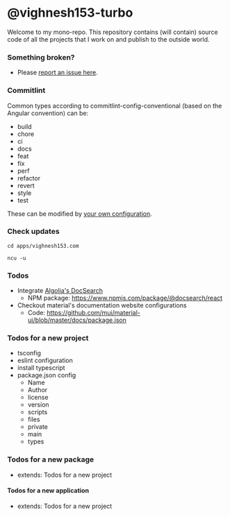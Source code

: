 # @vighnesh153-turbo

Welcome to my mono-repo. This repository contains (will contain) source code of all the projects that I work on and
publish to the outside world.

### Something broken?

- Please [report an issue here](https://bit.ly/rv-mono-repo-report-issue).

### Commitlint

Common types according to commitlint-config-conventional (based on the Angular convention) can be:

- build
- chore
- ci
- docs
- feat
- fix
- perf
- refactor
- revert
- style
- test

These can be modified by [your own configuration](https://github.com/conventional-changelog/commitlint#config).

### Check updates

```shell
cd apps/vighnesh153.com

ncu -u
```

### Todos

- Integrate [Algolia's DocSearch](https://docsearch.algolia.com/)
  - NPM package: https://www.npmjs.com/package/@docsearch/react
- Checkout material's documentation website configurations
  - Code: https://github.com/mui/material-ui/blob/master/docs/package.json

### Todos for a new project

- tsconfig
- eslint configuration
- install typescript
- package.json config
  - Name
  - Author
  - license
  - version
  - scripts
  - files
  - private
  - main
  - types

### Todos for a new package

- extends: Todos for a new project

#### Todos for a new application

- extends: Todos for a new project
